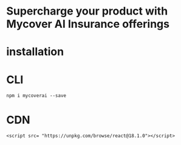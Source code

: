 # Supercharge your product with Mycover AI Insurance offerings

# installation
# CLI
`npm i mycoverai --save`

# CDN
`<script src= "https://unpkg.com/browse/react@18.1.0"></script>`
